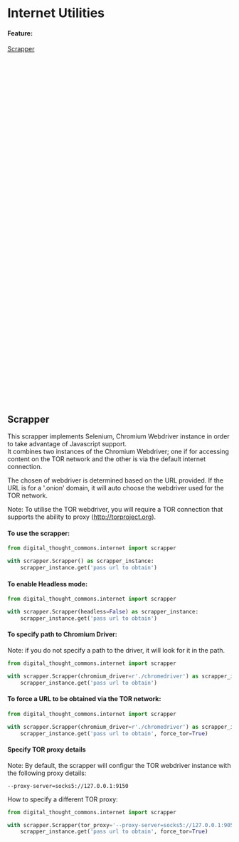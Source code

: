 # Internet Utilities

#### Feature:
[Scrapper](#scrapper)
<br><br><br><br><br><br><br><br><br><br><br><br><br><br><br><br><br><br><br><br><br><br><br><br><br><br><br><br><br><br><br><br><br><br><br><br><br><br><br><br><br><br><br><br><br><br><br>
## Scrapper
This scrapper implements Selenium, Chromium Webdriver instance in order to take advantage of Javascript support.<br>
It combines two instances of the Chromium Webdriver; one if for accessing content on the TOR network and the other is via the default internet connection.<br>

The chosen of webdriver is determined based on the URL provided.  If the URL is for a '.onion' domain, it will auto choose the webdriver used for the TOR network.

Note: To utilise the TOR webdriver, you will require a TOR connection that supports the ability to proxy (http://torproject.org).

#### To use the scrapper:
```python
from digital_thought_commons.internet import scrapper

with scrapper.Scrapper() as scrapper_instance:
    scrapper_instance.get('pass url to obtain')
```

#### To enable Headless mode:
```python
from digital_thought_commons.internet import scrapper

with scrapper.Scrapper(headless=False) as scrapper_instance:
    scrapper_instance.get('pass url to obtain')
```

#### To specify path to Chromium Driver:<br>
Note: if you do not specify a path to the driver, it will look for it in the path.
```python
from digital_thought_commons.internet import scrapper

with scrapper.Scrapper(chromium_driver=r'./chromedriver') as scrapper_instance:
    scrapper_instance.get('pass url to obtain')
```

#### To force a URL to be obtained via the TOR network:
```python
from digital_thought_commons.internet import scrapper

with scrapper.Scrapper(chromium_driver=r'./chromedriver') as scrapper_instance:
    scrapper_instance.get('pass url to obtain', force_tor=True)
```

#### Specify TOR proxy details
Note: By default, the scrapper will configur the TOR webdriver instance with the following proxy details:
```
--proxy-server=socks5://127.0.0.1:9150
```
How to specify a different TOR proxy:
```python
from digital_thought_commons.internet import scrapper

with scrapper.Scrapper(tor_proxy='--proxy-server=socks5://127.0.0.1:9050') as scrapper_instance:
    scrapper_instance.get('pass url to obtain', force_tor=True)
```